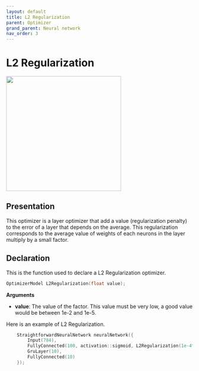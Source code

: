 ```yaml
---
layout: default
title: L2 Regularization
parent: Optimizer
grand_parent: Neural network
nav_order: 3
---
```


# L2 Regularization
<p>
    <img src="{{site.baseurl}}/assets/images/neural_network/l2_regularization.png" att="L2 Regularization" width="310px" class="center"/>
</p>

## Presentation
This optimizer is a layer optimizer that add a value (regularization penalty) to the error of a layer that depends on the average. This regularization corresponds to the average value of weights of each neurons in the layer multiply by a small factor.

## Declaration
This is the function used to declare a L2 Regularization optimizer.
```cpp
OptimizerModel L2Regularization(float value);
```
**Arguments**
 * **value**: The value of the factor. This value must be very low, a good value would be between 1e-2 and 1e-5.

Here is an example of L2 Regularization.
```cpp
    StraightforwardNeuralNetwork neuralNetwork({
        Input(784),
        FullyConnected(100, activation::sigmoid, L2Regularization(1e-4f)),
        GruLayer(10),
        FullyConnected(10)
    });
```
